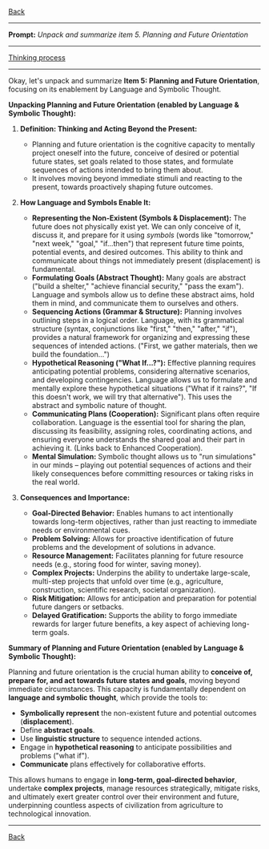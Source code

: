 [Back](..)

---

**Prompt:** *Unpack and summarize item 5. Planning and Future Orientation*

---

[Thinking process](thoughts)

---

Okay, let's unpack and summarize **Item 5: Planning and Future Orientation**, focusing on its enablement by Language and Symbolic Thought.

**Unpacking Planning and Future Orientation (enabled by Language & Symbolic Thought):**

1.  **Definition: Thinking and Acting Beyond the Present:**
    *   Planning and future orientation is the cognitive capacity to mentally project oneself into the future, conceive of desired or potential future states, set goals related to those states, and formulate sequences of actions intended to bring them about.
    *   It involves moving beyond immediate stimuli and reacting to the present, towards proactively shaping future outcomes.

2.  **How Language and Symbols Enable It:**
    *   **Representing the Non-Existent (Symbols & Displacement):** The future does not physically exist yet. We can only conceive of it, discuss it, and prepare for it using *symbols* (words like "tomorrow," "next week," "goal," "if...then") that represent future time points, potential events, and desired outcomes. This ability to think and communicate about things not immediately present (displacement) is fundamental.
    *   **Formulating Goals (Abstract Thought):** Many goals are abstract ("build a shelter," "achieve financial security," "pass the exam"). Language and symbols allow us to define these abstract aims, hold them in mind, and communicate them to ourselves and others.
    *   **Sequencing Actions (Grammar & Structure):** Planning involves outlining steps in a logical order. Language, with its grammatical structure (syntax, conjunctions like "first," "then," "after," "if"), provides a natural framework for organizing and expressing these sequences of intended actions. ("First, we gather materials, then we build the foundation...")
    *   **Hypothetical Reasoning ("What If...?"):** Effective planning requires anticipating potential problems, considering alternative scenarios, and developing contingencies. Language allows us to formulate and mentally explore these hypothetical situations ("What if it rains?", "If this doesn't work, we will try that alternative"). This uses the abstract and symbolic nature of thought.
    *   **Communicating Plans (Cooperation):** Significant plans often require collaboration. Language is the essential tool for sharing the plan, discussing its feasibility, assigning roles, coordinating actions, and ensuring everyone understands the shared goal and their part in achieving it. (Links back to Enhanced Cooperation).
    *   **Mental Simulation:** Symbolic thought allows us to "run simulations" in our minds – playing out potential sequences of actions and their likely consequences before committing resources or taking risks in the real world.

3.  **Consequences and Importance:**
    *   **Goal-Directed Behavior:** Enables humans to act intentionally towards long-term objectives, rather than just reacting to immediate needs or environmental cues.
    *   **Problem Solving:** Allows for proactive identification of future problems and the development of solutions in advance.
    *   **Resource Management:** Facilitates planning for future resource needs (e.g., storing food for winter, saving money).
    *   **Complex Projects:** Underpins the ability to undertake large-scale, multi-step projects that unfold over time (e.g., agriculture, construction, scientific research, societal organization).
    *   **Risk Mitigation:** Allows for anticipation and preparation for potential future dangers or setbacks.
    *   **Delayed Gratification:** Supports the ability to forgo immediate rewards for larger future benefits, a key aspect of achieving long-term goals.

**Summary of Planning and Future Orientation (enabled by Language & Symbolic Thought):**

Planning and future orientation is the crucial human ability to **conceive of, prepare for, and act towards future states and goals**, moving beyond immediate circumstances. This capacity is fundamentally dependent on **language and symbolic thought**, which provide the tools to:
*   **Symbolically represent** the non-existent future and potential outcomes (**displacement**).
*   Define **abstract goals**.
*   Use **linguistic structure** to sequence intended actions.
*   Engage in **hypothetical reasoning** to anticipate possibilities and problems ("what if").
*   **Communicate** plans effectively for collaborative efforts.

This allows humans to engage in **long-term, goal-directed behavior**, undertake **complex projects**, manage resources strategically, mitigate risks, and ultimately exert greater control over their environment and future, underpinning countless aspects of civilization from agriculture to technological innovation.

---

[Back](..)
